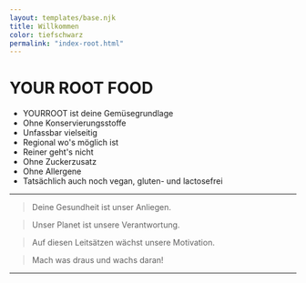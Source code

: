 ```yaml
---
layout: templates/base.njk
title: Willkommen
color: tiefschwarz
permalink: "index-root.html"
---
```


# YOUR ROOT FOOD

* YOURROOT ist deine Gemüsegrundlage
* Ohne Konservierungsstoffe
* Unfassbar vielseitig
* Regional wo's möglich ist
* Reiner geht's nicht
* Ohne Zuckerzusatz
* Ohne Allergene
* Tatsächlich auch noch vegan, gluten- und lactosefrei

---

> Deine Gesundheit ist unser Anliegen.

> Unser Planet ist unsere Verantwortung.

> Auf diesen Leitsätzen wächst unsere Motivation.

> Mach was draus und wachs daran!


---
